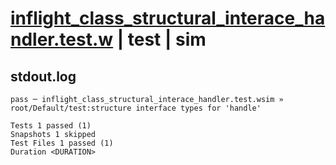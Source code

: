 # [inflight_class_structural_interace_handler.test.w](../../../../../examples/tests/valid/inflight_class_structural_interace_handler.test.w) | test | sim

## stdout.log
```log
pass ─ inflight_class_structural_interace_handler.test.wsim » root/Default/test:structure interface types for 'handle'

Tests 1 passed (1)
Snapshots 1 skipped
Test Files 1 passed (1)
Duration <DURATION>
```

